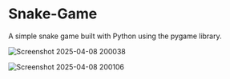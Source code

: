 ﻿# Snake-Game
 A simple snake game built with Python using the pygame library.
 
 ![Screenshot 2025-04-08 200038](https://github.com/user-attachments/assets/bfa46196-411e-470f-9765-351244129dce)

![Screenshot 2025-04-08 200106](https://github.com/user-attachments/assets/c0032006-cfb5-4248-84ee-b75ad1542fc2)
